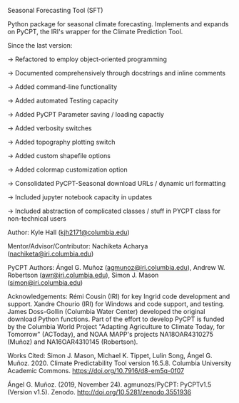 Seasonal Forecasting Tool (SFT) 

Python package for seasonal climate forecasting. Implements and expands on PyCPT, the IRI's wrapper for the Climate Prediction Tool.

Since the last version:

-> Refactored to employ object-oriented programming

-> Documented comprehensively through docstrings and inline comments

-> Added command-line functionality

-> Added automated Testing capacity

-> Added PyCPT Parameter saving / loading capactiy

-> Added verbosity switches

-> Added topography plotting switch

-> Added custom shapefile options

-> Added colormap customization option

-> Consolidated PyCPT-Seasonal download URLs / dynamic url formatting

-> Included jupyter notebook capacity in updates

-> Included abstraction of complicated classes / stuff in PYCPT class for non-technical users


Author:
Kyle Hall (kjh2171@columbia.edu)

Mentor/Advisor/Contributor:
Nachiketa Acharya (nachiketa@iri.columbia.edu)

PyCPT Authors:
Ángel G. Muñoz (agmunoz@iri.columbia.edu), Andrew W. Robertson (awr@iri.columbia.edu), Simon J. Mason (simon@iri.columbia.edu)

Acknowledgements:
Rémi Cousin (IRI) for key Ingrid code development and support. Xandre Chourio (IRI) for Windows and code support, and testing. James Doss-Gollin (Columbia Water Center) developed the original download Python functions. Part of the effort to develop PyCPT is funded by the Columbia World Project "Adapting Agriculture to Climate Today, for Tomorrow" (ACToday), and NOAA MAPP's projects NA18OAR4310275 (Muñoz) and NA16OAR4310145 (Robertson).

Works Cited:
Simon J. Mason, Michael K. Tippet, Lulin Song, Ángel G. Muñoz. 2020. Climate Predictability Tool version 16.5.8. Columbia University Academic Commons. https://doi.org/10.7916/d8-em5q-0f07

Ángel G. Muñoz. (2019, November 24). agmunozs/PyCPT: PyCPTv1.5 (Version v1.5). Zenodo. http://doi.org/10.5281/zenodo.3551936
